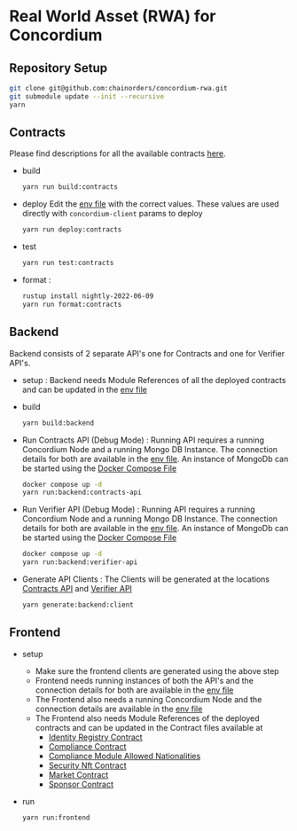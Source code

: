 # Real World Asset (RWA) for Concordium

## Repository Setup

```bash
git clone git@github.com:chainorders/concordium-rwa.git
git submodule update --init --recursive
yarn
```

## Contracts

Please find descriptions for all the available contracts [here](./contracts/README.md).

* build

  ```bash
  yarn run build:contracts
  ```

* deploy
  Edit the [env file](./.env.yarn) with the correct values. These values are used directly with `concordium-client` params to deploy

    ```bash
    yarn run deploy:contracts
    ```

* test

    ```bash
    yarn run test:contracts
    ```

* format :

    ```bash
    rustup install nightly-2022-06-09
    yarn run format:contracts
    ```

## Backend

Backend consists of 2 separate API's one for Contracts and one for Verifier API's.

* setup : Backend needs Module References of all the deployed contracts and can be updated in the [env file](./backend/.env)
* build

    ```bash
    yarn build:backend
    ```

* Run Contracts API (Debug Mode) : Running API requires a running Concordium Node and a running Mongo DB Instance. The connection details for both are available in the [env file](./backend/.env). An instance of MongoDb can be started using the [Docker Compose File](./docker-compose.yml)

    ```bash
    docker compose up -d
    yarn run:backend:contracts-api
    ```

* Run Verifier API (Debug Mode) : Running API requires a running Concordium Node and a running Mongo DB Instance. The connection details for both are available in the [env file](./backend/.env). An instance of MongoDb can be started using the [Docker Compose File](./docker-compose.yml)

    ```bash
    docker compose up -d
    yarn run:backend:verifier-api
    ```

* Generate API Clients : The Clients will be generated at the locations [Contracts API](./frontend/src/lib/contracts-api-client/ContractsApi.ts) and [Verifier API](./frontend/src/lib/verifier-api-client/VerifierApi.ts)

    ```bash
    yarn generate:backend:client
    ```

## Frontend

* setup
  * Make sure the frontend clients are generated using the above step
  * Frontend needs running instances of both the API's and the connection details for both are available in the [env file](./frontend/.env)
  * The Frontend also needs a running Concordium Node and the connection details are available in the [env file](./frontend/.env)
  * The Frontend also needs Module References of the deployed contracts and can be updated in the Contract files available at
    * [Identity Registry Contract](./frontend/src/lib/rwaIdentityRegistry.ts)
    * [Compliance Contract](./frontend/src/lib/rwaCompliance.ts)
    * [Compliance Module Allowed Nationalities](./frontend/src/lib/rwaComplianceModuleAllowedNationalities.ts)
    * [Security Nft Contract](./frontend/src/lib/rwaSecurityNft.ts)
    * [Market Contract](./frontend/src/lib/rwaMarket.ts)
    * [Sponsor Contract](./frontend/src/lib/rwaSponsor.ts)
* run

    ```bash
    yarn run:frontend
    ```
